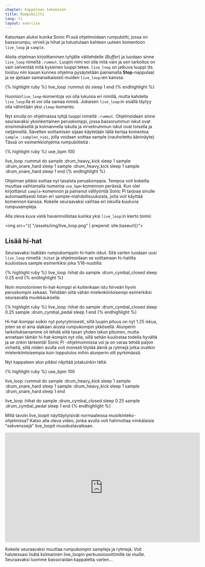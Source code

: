 ```yaml
---
chapter: Kappaleen tekeminen
title: Rumpubiitti
lang: fi
layout: exercise
---
```


Katsotaan aluksi kuinka Sonic Pi:ssä ohjelmoidaan rumpubiitti, jossa on bassorumpu, virveli ja hihat ja tutustutaan kahteen uuteen komentoon `live_loop` ja `sample`. 

Aloita ohjelman kirjoittaminen tyhjälle välilehdelle (*Buffer*) ja luodaan sinne `live_loop` nimeltä `:rummut`. Luupin nimi voi olla mitä vain ja sen tarkoitus on vain selventää mitä kyseinen luuppi tekee. `live_loop` on jatkuva luuppi (ts. toistuu niin kauan kunnes ohjelma pysäytetään painamalla **Stop**-nappulaa) ja se ajetaan samanaikaisesti muiden `live_loop`:ien kanssa. 

{% highlight ruby %}
live_loop :rummut do
  sleep 1
end
{% endhighlight %}

Huomioi`live_loop`-komentoja voi olla lukuisia eri nimillä, mutta kahdella `live_loop`:lla ei voi olla samaa nimeä. Jokaisen `live_loop`:in sisällä täytyy olla vähintään yksi `sleep`-komento. 

Nyt sinulla on ohjelmassa tyhjä luuppi nimeltä `:rummut`. Ohjelmoidaan sinne seuraavaksi yksinkertainen peruskomppi, jossa bassorummun iskut ovat ensimmäisellä ja kolmannella iskulla ja virvelirummun iskut ovat toisella ja neljännellä. Sävelten soittamisen sijaan käytetään tällä kertaa komentoa `sample :samplen_nimi`, jolla voidaan soittaa sample (nauhoitettu ääninäyte). Tässä on esimerkkiohjelma rumpubiitistiä :

{% highlight ruby %}
use_bpm 100

live_loop :rummut do
  sample :drum_heavy_kick
  sleep 1
  sample :drum_snare_hard
  sleep 1
  sample :drum_heavy_kick
  sleep 1
  sample :drum_snare_hard
  sleep 1
end
{% endhighlight %}

Ohjelman pitäisi soittaa nyt tasaista peruskomppia. Tempoa voit kokeilla muuttaa vaihtamalla numeroa `use_bpm`-komennon perässä. Kun olet kirjoittanut `sample`-komennon ja painanut välilyöntiä Sonic Pi tarjoaa sinulle automaattisesti listan eri sample-mahdollisuuksista, joita voit käyttää komennon kanssa. Kokeile seuraavaksi vaihtaa eri iskuilla kuuluvia rumpusampleja. 

Alla oleva kuva vielä havainnollistaa kuinka yksi `live_loop`:in kierto toimii:

<img src="{{ "/assets/img/live_loop.png" | prepend: site.baseurl}}">

## Lisää hi-hat

Seuraavaksi lisätään rumpukomppiin hi-hatin iskut. Sitä varten luodaan uusi `live_loop` nimeltä `:hihat` ja ohjelmoidaan se soittamaan hi-hatilta kuulostava sample esimerkiksi joka 1/16-nuotilla: 

{% highlight ruby %}
live_loop :hihat do
  sample :drum_cymbal_closed
  sleep 0.25
end
{% endhighlight %}

Noin monotoninen hi-hat-komppi ei kuitenkaan istu hirveän hyvin peruskompin sekaan. Tehdään siitä vähän mielenkiintoisempi esimerkiksi seuraavalla muokkauksella:

{% highlight ruby %}
live_loop :hihat do
  sample :drum_cymbal_closed
  sleep 0.25
  sample :drum_cymbal_pedal
  sleep 1
end
{% endhighlight %}

Hi-hat-komppi soikin nyt polyrytmisesti, sillä luupin pituus on nyt 1.25 iskua, joten se ei aina alakaan alusta rumpukompin ykkösellä. Alunperin tarkoituksenamme oli tehdä siitä tasan yhden iskun pituinen, mutta annetaan tämän hi-hat-kompin nyt olla, sillä sehän kuulostaa todella hyvältä ja se onkin tärkeintä! Sonic Pi -ohjelmoinnissa voi ja on varaa tehdä paljon virheitä, sillä niiden avulla voit monesti löytää ääniä ja rytmejä jotka ovatkin mielenkiintoisempia kuin lopputulos mihin alunperin olit pyrkimässä. 

Nyt kappaleen alun pitäisi näyttää jotakuinkin tältä: 

{% highlight ruby %}
use_bpm 100

live_loop :rummut do
  sample :drum_heavy_kick
  sleep 1
  sample :drum_snare_hard
  sleep 1
  sample :drum_heavy_kick
  sleep 1
  sample :drum_snare_hard
  sleep 1
end

live_loop :hihat do
  sample :drum_cymbal_closed
  sleep 0.25
  sample :drum_cymbal_pedal
  sleep 1
end
{% endhighlight %}

Millä tavoin live_loopit näyttäytyisivät normaaleissa musiikinteko-ohjelmissa? Katso alla oleva video, jonka avulla voit hahmottaa minkälaisia "sekvenssejä" live_loopit muodostavatkaan.

<iframe width="640" height="360" src="https://www.youtube.com/embed/iFMNOb33_KM?rel=0&amp;controls=0&amp;showinfo=0" frameborder="0" allowfullscreen></iframe>

Kokeile seuraavaksi muuttaa rumpukompin sampleja ja rytmejä. Voit halutessasi lisätä kolmannen live_loopin perkussiosoittimille tai muille. Seuraavaksi luomme bassoraidan kappaletta varten…  